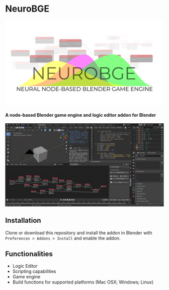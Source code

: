 # NeuroBGE
![NeuroBGE Storefront](images/storefront.png)
#### A node-based Blender game engine and logic editor addon for Blender
![NeuroBGE Storefront](images/untitled.png)
## Installation
Clone or download this repository and install the addon in Blender with `Preferences > Addons > Install` and enable the addon.
## Functionalities
- Logic Editor
- Scripting capabilities
- Game engine
- Build functions for supported platforms (Mac OSX; Windows; Linux)
